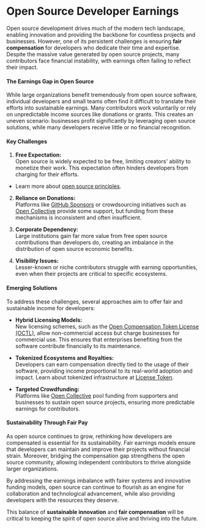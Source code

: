 # Open Source Developer Earnings

Open source development drives much of the modern tech landscape, enabling innovation and providing the backbone for countless projects and businesses. However, one of its persistent challenges is ensuring **fair compensation** for developers who dedicate their time and expertise. Despite the massive value generated by open source projects, many contributors face financial instability, with earnings often failing to reflect their impact.

#### **The Earnings Gap in Open Source**

While large organizations benefit tremendously from open source software, individual developers and small teams often find it difficult to translate their efforts into sustainable earnings. Many contributors work voluntarily or rely on unpredictable income sources like donations or grants. This creates an uneven scenario: businesses profit significantly by leveraging open source solutions, while many developers receive little or no financial recognition.

#### **Key Challenges**

1. **Free Expectation:**  
   Open source is widely expected to be free, limiting creators' ability to monetize their work. This expectation often hinders developers from charging for their efforts.
  - Learn more about [open source principles](https://opensource.org/osd).

2. **Reliance on Donations:**  
   Platforms like [GitHub Sponsors](https://github.com/sponsors) or crowdsourcing initiatives such as [Open Collective](https://opencollective.com/) provide some support, but funding from these mechanisms is inconsistent and often insufficient.

3. **Corporate Dependency:**  
   Large institutions gain far more value from free open source contributions than developers do, creating an imbalance in the distribution of open source economic benefits.

4. **Visibility Issues:**  
   Lesser-known or niche contributors struggle with earning opportunities, even when their projects are critical to specific ecosystems.

#### **Emerging Solutions**

To address these challenges, several approaches aim to offer fair and sustainable income for developers:

- **Hybrid Licensing Models:**  
  New licensing schemes, such as the [Open Compensation Token License (OCTL)](https://github.com/open-compensation-token-license/octl/tree/main), allow non-commercial access but charge businesses for commercial use. This ensures that enterprises benefiting from the software contribute financially to its maintenance.

- **Tokenized Ecosystems and Royalties:**  
  Developers can earn compensation directly tied to the usage of their software, providing income proportional to its real-world adoption and impact. Learn about tokenized infrastructure at [License Token](https://www.license-token.com).

- **Targeted Crowdfunding:**  
  Platforms like [Open Collective](https://opencollective.com/) pool funding from supporters and businesses to sustain open source projects, ensuring more predictable earnings for contributors.

#### **Sustainability Through Fair Pay**

As open source continues to grow, rethinking how developers are compensated is essential for its sustainability. Fair earnings models ensure that developers can maintain and improve their projects without financial strain. Moreover, bridging the compensation gap strengthens the open source community, allowing independent contributors to thrive alongside larger organizations.

By addressing the earnings imbalance with fairer systems and innovative funding models, open source can continue to flourish as an engine for collaboration and technological advancement, while also providing developers with the resources they deserve.

This balance of **sustainable innovation** and **fair compensation** will be critical to keeping the spirit of open source alive and thriving into the future.
